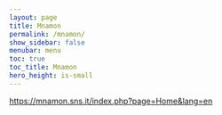 ```yaml
---
layout: page
title: Mnamon
permalink: /mnamon/
show_sidebar: false
menubar: menu
toc: true
toc_title: Mnamon
hero_height: is-small
---
```




https://mnamon.sns.it/index.php?page=Home&lang=en